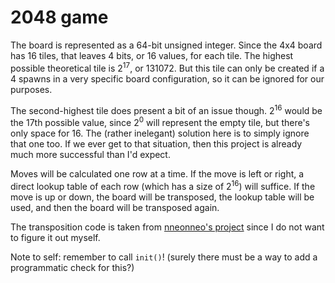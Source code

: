 # 2048 game

The board is represented as a 64-bit unsigned integer.
Since the 4x4 board has 16 tiles, that leaves 4 bits, or 16 values, for each tile.
The highest possible theoretical tile is 2<sup>17</sup>, or 131072.
But this tile can only be created if a 4 spawns in a very specific board configuration, so it can be ignored for our purposes.

The second-highest tile does present a bit of an issue though.
2<sup>16</sup> would be the 17th possible value, since 2<sup>0</sup> will represent the empty tile, but there's only space for 16.
The (rather inelegant) solution here is to simply ignore that one too.
If we ever get to that situation, then this project is already much more successful than I'd expect.

Moves will be calculated one row at a time.
If the move is left or right, a direct lookup table of each row (which has a size of 2<sup>16</sup>) will suffice.
If the move is up or down, the board will be transposed, the lookup table will be used, and then the board will be transposed again.

The transposition code is taken from [nneonneo's project](https://github.com/nneonneo/2048-ai/blob/master/2048.cpp#L38-L48) since I do not want to figure it out myself.

Note to self: remember to call `init()`! (surely there must be a way to add a programmatic check for this?)

